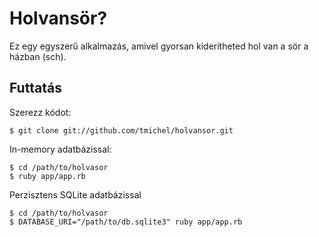 Holvansör?
==========

Ez egy egyszerű alkalmazás, amivel gyorsan kiderítheted hol van a sör a házban (sch).

Futtatás
--------

Szerezz kódot:

~~~
$ git clone git://github.com/tmichel/holvansor.git
~~~

In-memory adatbázissal:

~~~
$ cd /path/to/holvasor
$ ruby app/app.rb
~~~

Perzisztens SQLite adatbázissal

~~~
$ cd /path/to/holvasor
$ DATABASE_URI="/path/to/db.sqlite3" ruby app/app.rb
~~~